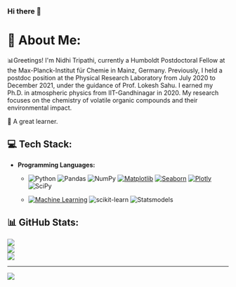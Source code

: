 ### Hi there 👋

# 💫 **About Me:**


<!----- 👋 Hi, I’m <b>Arun Kumar Pandey</b> (Hallo, ich bin Arun Kumar Pandey).<br> /-----> 

📊Greetings! I'm Nidhi Tripathi, currently a Humboldt Postdoctoral Fellow at the Max-Planck-Institut für Chemie in Mainz, Germany. Previously, I held a postdoc position at the Physical Research Laboratory from July 2020 to December 2021, under the guidance of Prof. Lokesh Sahu. I earned my Ph.D. in atmospheric physics from IIT-Gandhinagar in 2020. My research focuses on the chemistry of volatile organic compounds and their environmental impact.<br>

🔎 A great learner. <br>

## 💻 **Tech Stack:**

- **Programming Languages:** 
  - ![Python](https://img.shields.io/badge/python-3670A0?style=flat-square&logo=python&logoColor=ffdd54) 
    ![Pandas](https://img.shields.io/badge/pandas-%23150458.svg?style=flat-square&logo=pandas&logoColor=white) 
    ![NumPy](https://img.shields.io/badge/numpy-%23013243.svg?style=flat-square&logo=numpy&logoColor=white)
    [![Matplotlib](https://img.shields.io/badge/Matplotlib-blue.svg?logo=python&logoColor=white)](https://matplotlib.org)
    [![Seaborn](https://img.shields.io/badge/Seaborn-%233F4F75.svg?style=flat-square&logo=python&logoColor=white)](https://seaborn.pydata.org)
    [![Plotly](https://img.shields.io/badge/Plotly-%233F4F75.svg?style=flat-square&logo=plotly&logoColor=white)](https://plotly.com/)
    ![SciPy](https://img.shields.io/badge/SciPy-%230C55A5.svg?style=flat-square&logo=scipy&logoColor=%white) 
    
  - [![Machine Learning](https://img.shields.io/badge/Machine%20Learning-%F0%9F%A4%96-darkviolet?style=flat&logoColor=grey)](https://github.com/)
    ![scikit-learn](https://img.shields.io/badge/scikit--learn-%23F7931E.svg?style=flat-square&logo=scikit-learn&logoColor=white)
    ![Statsmodels](https://img.shields.io/badge/Statsmodels-%230099EE.svg?style=flat-square&logo=statsmodels&logoColor=white)

## 📊 GitHub Stats:
![](https://github-readme-stats.vercel.app/api?username=nidhispace&theme=radical&hide_border=false&include_all_commits=false&count_private=false)<br/>
![](https://github-readme-streak-stats.herokuapp.com/?user=nidhispace&theme=radical&hide_border=false)<br/>
![](https://github-readme-stats.vercel.app/api/top-langs/?username=nidhispace&theme=radical&hide_border=false&include_all_commits=false&count_private=false&layout=compact)

---
[![](https://visitcount.itsvg.in/api?id=nidhispace&label=Profile%20Views&color=0&icon=0&pretty=true)](https://visitcount.itsvg.in)

<!------
https://github.com/anuraghazra/github-readme-stats
------>
<!-- Proudly created with GPRM ( https://gprm.itsvg.in ) -->
